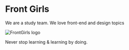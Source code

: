 Front Girls
==============
We are a study team. We love front-end and design topics

![FrontGirls logo](https://raw.githubusercontent.com/FrontGirls/frontGirlsSite/master/assets/logo_s.png)


Never stop learning & learning by doing.
